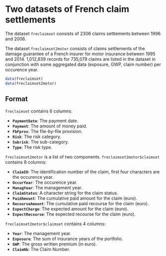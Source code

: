 # Two datasets of French claim settlements

The dataset `freclaimset` consists of 2306 claims settlements between 1996 and 2006.

The dataset `freclaimset2motor` consists of claims settlements of the damage guarantee of a French insurer for motor insurance between 1995 and 2014. 1,012,839 records for 735,079 claims are listed in the dataset in conjunction with some aggregated data (exposure, GWP, claim number) per occurence year.

```r
data(freclaimset)
data(freclaimset2motor)
```

## Format

`freclaimset` contains 6 columns:

- **`PaymentDate`**: The payment date.
- **`Payment`**: The amount of money paid.
- **`FbFprov`**: The file-by-file provision.
- **`Risk`**: The risk category.
- **`Subrisk`**: The sub-category.
- **`Type`**: The risk type.

`freclaimset2motor` is a list of two components. `freclaimset2motor$claimset` contains 8 columns:

- **`ClaimID`**: The identification number of the claim, first four characters are the occurence year.
- **`OccurYear`**: The occurence year.
- **`ManagYear`**: The management year.
- **`ClaimStatus`**: A character string for the claim status.
- **`PaidAmount`**: The cumulative paid amount for the claim (euro).
- **`RecourseAmount`**: The cumulative paid recourse for the claim (euro).
- **`ExpectCharge`**: The expected amount for the claim (euro).
- **`ExpectRecourse`**: The expected recourse for the claim (euro).

`freclaimset2motor$claimset` contains 4 columns:


- **`Year`**: The management year.
- **`Exposure`**: The sum of insurance years of the portfolio.
- **`GWP`**: The gross written premium (in euro).
- **`ClaimNb`**: The Claim Number.
